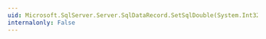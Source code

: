 ```yaml
---
uid: Microsoft.SqlServer.Server.SqlDataRecord.SetSqlDouble(System.Int32,System.Data.SqlTypes.SqlDouble)
internalonly: False
---
```

